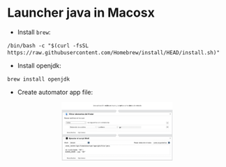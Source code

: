 # Launcher java in Macosx

* Install `brew`:

```
/bin/bash -c "$(curl -fsSL https://raw.githubusercontent.com/Homebrew/install/HEAD/install.sh)"
```

* Install openjdk:

```
brew install openjdk
```

* Create automator app file:

<figure>
  <center>
    <img src="./launcher-script.png" width="60%">
  </center>
</figure>
